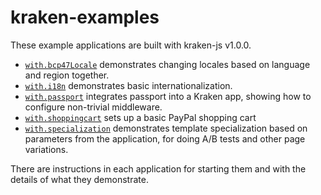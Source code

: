 kraken-examples
===============

These example applications are built with kraken-js v1.0.0.

* [`with.bcp47Locale`](with.bcp47Locale) demonstrates changing locales based on language and region together.
* [`with.i18n`](with.i18n) demonstrates basic internationalization.
* [`with.passport`](with.passport) integrates passport into a Kraken app, showing how to configure non-trivial middleware.
* [`with.shoppingcart`](with.shoppingcart) sets up a basic PayPal shopping cart
* [`with.specialization`](with.specialization) demonstrates template specialization based on parameters from the application, for doing A/B tests and other page variations.

There are instructions in each application for starting them and with the details of what they demonstrate.
